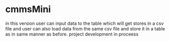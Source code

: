 # cmmsMini
in this version user can input data to the table which will get stores in a csv file
and user can also load data from the same csv file and store it in a table as in same manner as before.
project development in proceess
